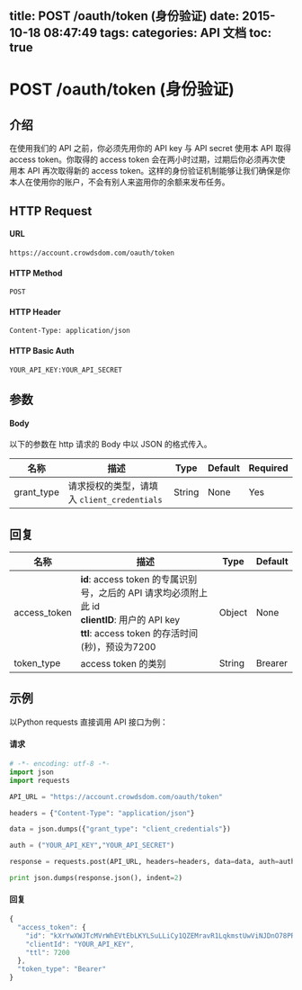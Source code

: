 title: POST /oauth/token (身份验证)
date: 2015-10-18 08:47:49
tags:
categories: API 文档
toc: true
---

# POST /oauth/token (身份验证)

## 介绍

在使用我们的 API 之前，你必须先用你的 API key 与 API secret 使用本 API 取得 access token。你取得的 access token 会在两小时过期，过期后你必须再次使用本 API 再次取得新的 access token。这样的身份验证机制能够让我们确保是你本人在使用你的账户，不会有别人来盗用你的余额来发布任务。

## HTTP Request

#### URL

`https://account.crowdsdom.com/oauth/token`

#### HTTP Method

`POST`

#### HTTP Header

`Content-Type: application/json`

#### HTTP Basic Auth
`YOUR_API_KEY:YOUR_API_SECRET`

## 参数

#### Body

以下的参数在 http 请求的 Body 中以 JSON 的格式传入。

名称 | 描述 | Type | Default | Required
--- | --- | --- | --- | ---
grant_type| 请求授权的类型，请填入 `client_credentials` | String | None | Yes

## 回复

名称 | 描述 | Type | Default
--- | --- | --- | --- 
access_token |  **id**: access token 的专属识别号，之后的 API 请求均必须附上此 id <br> **clientID**: 用户的 API key <br> **ttl**: access token 的存活时间 (秒)，预设为7200 | Object | None
token_type | access token 的类别 | String | Brearer

## 示例

以Python requests 直接调用 API 接口为例：

#### 请求

```python
# -*- encoding: utf-8 -*-
import json
import requests

API_URL = "https://account.crowdsdom.com/oauth/token"

headers = {"Content-Type": "application/json"}

data = json.dumps({"grant_type": "client_credentials"})

auth = ("YOUR_API_KEY","YOUR_API_SECRET")

response = requests.post(API_URL, headers=headers, data=data, auth=auth)

print json.dumps(response.json(), indent=2)

```

#### 回复 

```javascript
{
  "access_token": {
    "id": "kXrYwXWJTcMVrWhEVtEbLKYLSuLLiCy1QZEMravR1LqkmstUwViNJDnO78PRpzjk",
    "clientId": "YOUR_API_KEY",
    "ttl": 7200
  },
  "token_type": "Bearer"
}
```